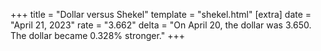 +++
title = "Dollar versus Shekel"
template = "shekel.html"
[extra]
date = "April 21, 2023"
rate = "3.662"
delta = "On April 20, the dollar was 3.650. The dollar became 0.328% stronger."
+++

